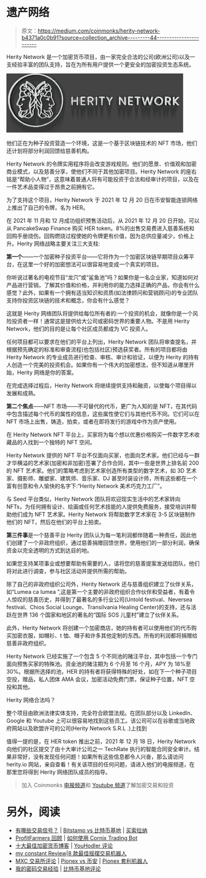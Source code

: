 # 遗产网络

> 原文：<https://medium.com/coinmonks/herity-network-b4371a0c0b91?source=collection_archive---------44----------------------->

Herity Network 是一个加密货币项目，由一家完全合法的公司(欧洲公司)以及一支经验丰富的团队支持，旨在为所有用户提供一个更安全的加密投资生态系统。

![](img/fc99b372f6f95f4bc00dd09a28ff2832.png)

他们正在为种子投资营造一个环境，这是一个基于区块链技术的 NFT 市场，他们还计划将部分利润回馈给慈善机构。

Herity Network 的令牌实用程序将会改变游戏规则。他们的愿景、价值观和加密商业模式，以及慈善分享，使他们不同于其他加密项目。Herity Network 的座右铭是“帮助小人物”，这意味着普通人将有可能投资于合法和经审计的项目，以及在一件艺术品变得过于昂贵之前拥有它。

为了支持这个项目，Herity Network 于 2021 年 12 月 20 日在币安智能连锁网络上推出了自己的令牌，名为 HER。

在 2021 年 11 月和 12 月成功组织预售活动后，从 2021 年 12 月 20 日开始，可以从 PancakeSwap Finance 购买 HER token。8%的出售交易费进入慈善系统和回购手册烧伤。回购燃烧过程使她的令牌更有价值，因为总供应量减少，价格上升。Herity 网络战略主要关注三大支柱:

**第一个**——一个加密种子投资平台——它将作为一个加密区块链早期项目众筹平台，在这里一个好的加密想法可以很容易地变成一个真实的项目。

你听说过著名的电视节目“龙穴”或“鲨鱼池”吗？如果你是一名企业家，知道如何对产品进行营销，了解其价值和价格，并利用你的能力选择正确的产品，你会有什么感觉？此外，如果有一个拥有适当知识和资质(如法律顾问和营销顾问)的专业团队支持你投资区块链的技术和概念，你会有什么感觉？

这就是 Herity 网络团队将提供给每位所有者的:一个投资的机会，就像你是一个风险投资者一样！通常这是提供给大公司或密码世界的重要人物。不是用 Herity Network，他们的目的是让每个社区成员都成为 VC 投资人。

任何项目都可以要求在他们的平台上列出，Herity Network 团队将审查提名，并根据预先确定的标准和审查流程(也包括社区)预选获奖者。所有的项目都将由 Herity Network 的专业成员进行检查、审核、审计和验证，以便为 Herity 的持有人创造一个完美的投资机会。如果你有一个伟大的加密想法，但不知道从哪里开始，Herity 网络是你的答案。

在完成选择过程后，Herity Network 将继续提供支持和融资，以使每个项目得以发展和成熟。

**第二个焦点**——NFT 市场——不可替代的代币，更广为人知的是 NFT，在其代码中包含描述每个代币的属性的信息，这些属性使它们与其他代币不同。它们可以在 NFT 市场上出售，铸造，拍卖，或者在即将发行的游戏中作为资产使用。

在 Herity Network NFT 平台上，买家将为每个想以优惠价格购买一件数字艺术收藏品的人找到一个独特的 NFT 空间。

Herity Network 提供的 NFT 平台不仅面向买家，也面向艺术家。他们已经与一群才华横溢的艺术家(加密和非加密)签署了合作合同，其中一些是世界上排名前 200 的 NFT 艺术家。他们的策略考虑到艺术家创造所有类型的数字艺术，如 3D 艺术家、摄影师、雕塑家、建筑师、音乐家、DJ 甚至时装设计师，所有这些都在一个富有创意和令人愉快的名字下:“Herity Network 美术巧克力工厂”。

与 Seed 平台类似，Herity Network 团队将欢迎现实生活中的艺术家转向 NFTs，为任何拥有设计、绘画或任何艺术技能的人提供免费服务，接受培训并帮助他们成为 NFT 艺术家。Herity Network 将帮助数字艺术家在 3-5 区块链制作他们的 NFT，然后在他们的平台上拍卖。

**第三件事**是一个慈善平台 Herity 团队认为每一笔利润都伴随着一种责任，因此他们创建了一个非政府组织，通过慈善捐赠回馈世界，使用他们的一部分利润，确保资金以完全透明的方式到达目的地。

如果您支持某项事业或想要帮助有需要的人，请将您的慈善提案发送给团队，他们将对此进行调查，参与社区活动并提供所需的帮助。

除了自己的非政府组织公司外，Herity Network 还与慈善组织建立了伙伴关系，如“Lumea ca lumea ”,这是第一个主要的非政府组织合作伙伴和受益者，有着令人惊叹的慈善历史，并得到了最著名的多行业公司(Untold festival、Neversea festival、Chios Social Lounge、Transilvania Healing Center)的支持，还与活跃在世界 136 个国家和地区的著名的“国际 SOS 儿童村”建立了伙伴关系。

此外，Herity Network 将创建一个加密商店，她的持有者可以使用他们的代币购买加密衣服，如帽衫、t 恤、帽子和许多其他定制的东西。所有的利润都将捐赠给慈善非政府组织。

Herity Network 已经实施了一个包含 5 个不同池的赌注平台，其中包括一个专门面向预售买家的特殊池。资金池的赌注期为 6 个月至 16 个月，APY 为 18%至 30%。根据所选择的池，HER 的持有者将获得特殊的好处，如在下一个种子项目空投，赠品，私人团体 AMA 会议，加密活动免费门票，保证种子位置，NFT 空投和其他。

Herity 网络合法吗？

整个项目由欧洲法律实体支持，完全符合欧盟法规。在团队部分以及 LinkedIn、Google 和 Youtube 上可以很容易地找到这些员工。该公司可以在谷歌或当地政府网站以及欧盟许可的公司(Herity Network S.R.L .)上找到

值得一提的是，在 HER token 推出之前，2021 年 12 月 18 日，Herity Network 向他们的社区提交了由十大审计公司之一 TechRate 执行的智能合同安全审计。结果非常好，没有发现任何问题！如果所有这些信息都令人兴奋，那么请访问 herity.io 网站，亲自查看！有关该项目的任何问题，请进入他们的电报频道，在那里您将得到 Herity 网络团队成员的指导。

> 加入 Coinmonks [电报频道](https://t.me/coincodecap)和 [Youtube 频道](https://www.youtube.com/c/coinmonks/videos)了解加密交易和投资

# 另外，阅读

*   [有哪些交易信号？](https://coincodecap.com/trading-signal) | [Bitstamp vs 比特币基地](https://coincodecap.com/bitstamp-coinbase) | [买索拉纳](https://coincodecap.com/buy-solana)
*   [ProfitFarmers 回顾](https://coincodecap.com/profitfarmers-review) | [如何使用 Cornix Trading Bot](https://coincodecap.com/cornix-trading-bot)
*   [十大最佳加密货币博客](https://coincodecap.com/best-cryptocurrency-blogs) | [YouHodler 评论](https://coincodecap.com/youhodler-review)
*   [my constant Review](https://coincodecap.com/myconstant-review)|[8 款最佳摇摆交易机器人](https://coincodecap.com/best-swing-trading-bots)
*   [MXC 交易所评论](/coinmonks/mxc-exchange-review-3af0ec1cba8c) | [Pionex vs 币安](https://coincodecap.com/pionex-vs-binance) | [Pionex 套利机器人](https://coincodecap.com/pionex-arbitrage-bot)
*   [我的密码交易经验](/coinmonks/my-experience-with-crypto-copy-trading-d6feb2ce3ac5) | [比特币基地评论](/coinmonks/coinbase-review-6ef4e0f56064)